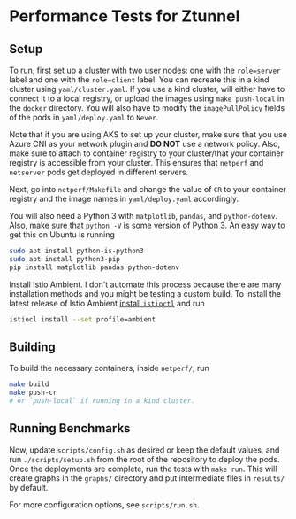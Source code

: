 # Performance Tests for Ztunnel

## Setup

To run, first set up a cluster with two user nodes: one with the `role=server` label and one with the `role=client` label.
You can recreate this in a kind cluster using `yaml/cluster.yaml`.
If you use a kind cluster, will either have to connect it to a local registry, or upload the images using `make push-local` in the `docker` directory.
You will also have to modify the `imagePullPolicy` fields of the pods in `yaml/deploy.yaml` to `Never`.

Note that if you are using AKS to set up your cluster, make sure that you use Azure CNI as your network plugin and **DO NOT** use a network policy.
Also, make sure to attach to container registry to your cluster/that your container registry is accessible from your cluster.
This ensures that `netperf` and `netserver` pods get deployed in different servers.

Next, go into `netperf/Makefile` and change the value of `CR` to your container registry and the image names in `yaml/deploy.yaml` accordingly.

You will also need a Python 3 with `matplotlib`, `pandas`, and `python-dotenv`.
Also, make sure that `python -V` is some version of Python 3.
An easy way to get this on Ubuntu is running

```bash
sudo apt install python-is-python3
sudo apt install python3-pip
pip install matplotlib pandas python-dotenv
```

Install Istio Ambient.
I don't automate this process because there are many installation methods and you might be testing a custom build.
To install the latest release of Istio Ambient [install `istioctl`](https://istio.io/latest/docs/setup/getting-started/#download) and run

```bash
istiocl install --set profile=ambient
```

## Building

To build the necessary containers, inside `netperf/`, run

```bash
make build
make push-cr
# or `push-local` if running in a kind cluster.
```

## Running Benchmarks

Now, update `scripts/config.sh` as desired or keep the default values, and run `./scripts/setup.sh` from the root of the repository to deploy the pods.
Once the deployments are complete, run the tests with `make run`.
This will create graphs in the `graphs/` directory and put intermediate files in `results/` by default.

For more configuration options, see `scripts/run.sh`.

